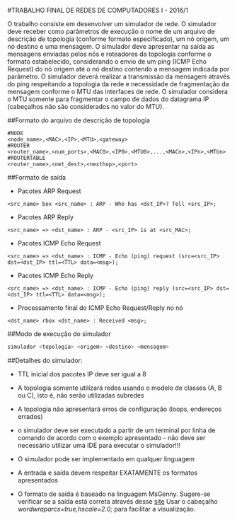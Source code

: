 #TRABALHO FINAL DE REDES DE COMPUTADORES I - 2016/1

O trabalho consiste em desenvolver um simulador de rede. O simulador
deve receber como parâmetros de execução o nome de um arquivo de
descrição de topologia (conforme formato especificado), um nó origem,
um nó destino e uma mensagem. O simulador deve apresentar na saída as
mensagens enviadas pelos nós e roteadores da topologia conforme o
formato estabelecido, considerando o envio de um ping (ICMP Echo
Request) do nó origem até o nó destino contendo a mensagem indicada
por parâmetro. O simulador deverá realizar a transmissão da mensagem
através do ping respeitando a topologia da rede e necessidade de
fragmentação da mensagem conforme o MTU das interfaces de rede. O
simulador considera o MTU somente para fragmentar o campo de dados do
datagrama IP (cabeçalhos não são considerados no valor do MTU).

##Formato do arquivo de descrição de topologia

	#NODE
	<node_name>,<MAC>,<IP>,<MTU>,<gateway>
	#ROUTER
	<router_name>,<num_ports>,<MAC0>,<IP0>,<MTU0>,...,<MACn>,<IPn>,<MTUn>
	#ROUTERTABLE
	<router_name>,<net_dest>,<nexthop>,<port>

##Formato de saída

 - Pacotes ARP Request
 
 ```
 <src_name> box <src_name> : ARP - Who has <dst_IP>? Tell <src_IP>;
  ```
  
 - Pacotes ARP Reply
 
 ```
 <src_name> => <dst_name> : ARP - <src_IP> is at <src_MAC>;
 ```
 - Pacotes ICMP Echo Request
 ```
 <src_name> => <dst_name> : ICMP - Echo (ping) request (src=<src_IP> dst=<dst_IP> ttl=<TTL> data=<msg>);
 ```
 
 - Pacotes ICMP Echo Reply
 ```
 <src_name> => <dst_name> : ICMP - Echo (ping) reply (src=<src_IP> dst=<dst_IP> ttl=<TTL> data=<msg>);
 ```
 - Processamento final do ICMP Echo Request/Reply no nó
 
 ```
 <dst_name> rbox <dst_name> : Received <msg>;
 ```

##Modo de execução do simulador

```sh
simulador <topologia> <origem> <destino> <mensagem>
```

##Detalhes do simulador:

- TTL inicial dos pacotes IP deve ser igual a 8

- A topologia somente utilizará redes usando o modelo de classes (A, B
ou C), isto é, não serão utilizadas subredes

- A topologia não apresentará erros de configuração (loops, endereços
errados)

- o simulador deve ser executado a partir de um terminal por linha de
comando de acordo com o exemplo apresentado - não deve ser necessário
utilizar uma IDE para executar o simulador!!!

- O simulador pode ser implementado em qualquer linguagem

- A entrada e saída devem respeitar EXATAMENTE os formatos
apresentados

- O formato de saída é baseado na linguagem MsGenny. Sugere-se
verificar se a saída está correta através desse
[site](https://sverweij.github.io/mscgen_js) Usar o cabeçalho
*wordwraparcs=true,hscale=2.0;* para facilitar a visualização.
